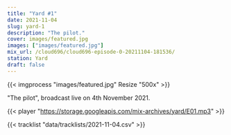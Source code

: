 ```yaml
---
title: "Yard #1"
date: 2021-11-04
slug: yard-1
description: "The pilot."
cover: images/featured.jpg
images: ["images/featured.jpg"]
mix_url: /cloud696/cloud696-episode-0-20211104-181536/
station: Yard
draft: false
---
```


{{< imgprocess "images/featured.jpg" Resize "500x" >}}

"The pilot", broadcast live on 4th November 2021.

{{< player "https://storage.googleapis.com/mix-archives/yard/E01.mp3" >}}

{{< tracklist "data/tracklists/2021-11-04.csv" >}}
